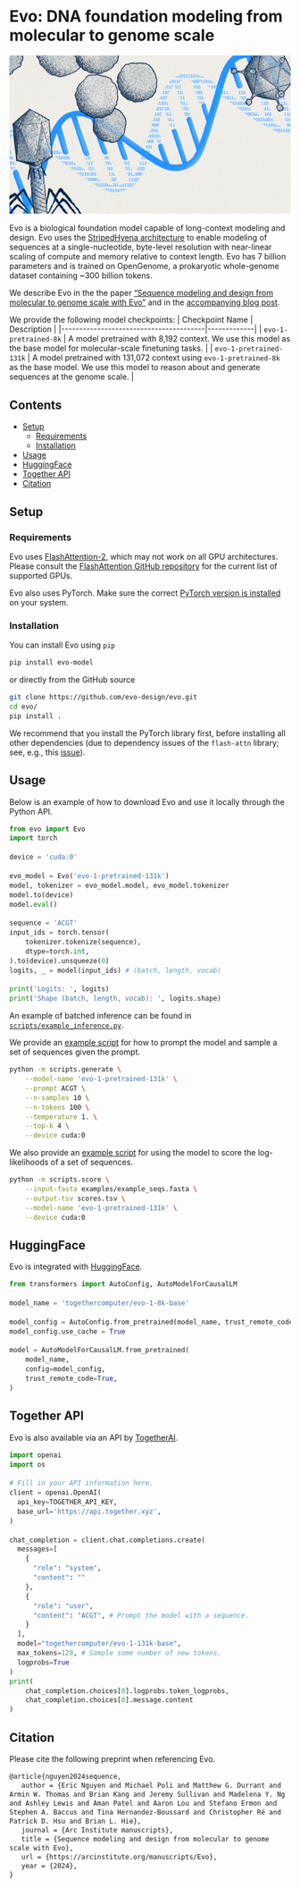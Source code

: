 # Evo: DNA foundation modeling from molecular to genome scale

![Evo](evo.jpg)

Evo is a biological foundation model capable of long-context modeling and design.
Evo uses the [StripedHyena architecture](https://github.com/togethercomputer/stripedhyena) to enable modeling of sequences at a single-nucleotide, byte-level resolution with near-linear scaling of compute and memory relative to context length.
Evo has 7 billion parameters and is trained on OpenGenome, a prokaryotic whole-genome dataset containing ~300 billion tokens.

We describe Evo in the the paper [“Sequence modeling and design from molecular to genome scale with Evo”](https://arcinstitute.org/manuscripts/Evo) and in the [accompanying blog post]().

We provide the following model checkpoints:
| Checkpoint Name                        | Description |
|----------------------------------------|-------------|
| `evo-1-pretrained-8k`     | A model pretrained with 8,192 context. We use this model as the base model for molecular-scale finetuning tasks. |
| `evo-1-pretrained-131k`   | A model pretrained with 131,072 context using `evo-1-pretrained-8k` as the base model. We use this model to reason about and generate sequences at the genome scale. |

## Contents

- [Setup](#setup)
  - [Requirements](#requirements)
  - [Installation](#installation)
- [Usage](#usage)
- [HuggingFace](#huggingface)
- [Together API](#together-api)
- [Citation](#citation)

## Setup

### Requirements

Evo uses [FlashAttention-2](https://github.com/Dao-AILab/flash-attention), which may not work on all GPU architectures.
Please consult the [FlashAttention GitHub repository](https://github.com/Dao-AILab/flash-attention#installation-and-features) for the current list of supported GPUs.

Evo also uses PyTorch. Make sure the correct [PyTorch version is installed](https://pytorch.org/) on your system.

### Installation

You can install Evo using `pip`
```bash
pip install evo-model
```
or directly from the GitHub source
```bash
git clone https://github.com/evo-design/evo.git
cd evo/
pip install .
```

We recommend that you install the PyTorch library first, before installing all other dependencies (due to dependency issues of the `flash-attn` library; see, e.g., this [issue](https://github.com/Dao-AILab/flash-attention/issues/246)).


## Usage

Below is an example of how to download Evo and use it locally through the Python API.
```python
from evo import Evo
import torch

device = 'cuda:0'

evo_model = Evo('evo-1-pretrained-131k')
model, tokenizer = evo_model.model, evo_model.tokenizer
model.to(device)
model.eval()

sequence = 'ACGT'
input_ids = torch.tensor(
    tokenizer.tokenize(sequence),
    dtype=torch.int,
).to(device).unsqueeze(0)
logits, _ = model(input_ids) # (batch, length, vocab)

print('Logits: ', logits)
print('Shape (batch, length, vocab): ', logits.shape)
```
An example of batched inference can be found in [`scripts/example_inference.py`](scripts/example_inference.py).

We provide an [example script](scripts/generate.py) for how to prompt the model and sample a set of sequences given the prompt.
```bash
python -m scripts.generate \
    --model-name 'evo-1-pretrained-131k' \
    --prompt ACGT \
    --n-samples 10 \
    --n-tokens 100 \
    --temperature 1. \
    --top-k 4 \
    --device cuda:0
```

We also provide an [example script](scripts/generate.py) for using the model to score the log-likelihoods of a set of sequences.
```bash
python -m scripts.score \
    --input-fasta examples/example_seqs.fasta \
    --output-tsv scores.tsv \
    --model-name 'evo-1-pretrained-131k' \
    --device cuda:0
```

## HuggingFace

Evo is integrated with [HuggingFace](https://huggingface.co/togethercomputer/evo-1-131k-base).
```python
from transformers import AutoConfig, AutoModelForCausalLM

model_name = 'togethercomputer/evo-1-8k-base'

model_config = AutoConfig.from_pretrained(model_name, trust_remote_code=True)
model_config.use_cache = True

model = AutoModelForCausalLM.from_pretrained(
    model_name,
    config=model_config,
    trust_remote_code=True,
)
```


## Together API

Evo is also available via an API by [TogetherAI](https://www.together.ai/).

```python
import openai
import os

# Fill in your API information here.
client = openai.OpenAI(
  api_key=TOGETHER_API_KEY,
  base_url='https://api.together.xyz',
)

chat_completion = client.chat.completions.create(
  messages=[
    {
      "role": "system",
      "content": ""
    },
    {
      "role": "user",
      "content": "ACGT", # Prompt the model with a sequence.
    }
  ],
  model="togethercomputer/evo-1-131k-base",
  max_tokens=128, # Sample some number of new tokens.
  logprobs=True
)
print(
    chat_completion.choices[0].logprobs.token_logprobs,
    chat_completion.choices[0].message.content
)
```

## Citation

Please cite the following preprint when referencing Evo.

```
@article{nguyen2024sequence,
   author = {Eric Nguyen and Michael Poli and Matthew G. Durrant and Armin W. Thomas and Brian Kang and Jeremy Sullivan and Madelena Y. Ng and Ashley Lewis and Aman Patel and Aaron Lou and Stefano Ermon and Stephen A. Baccus and Tina Hernandez-Boussard and Christopher Ré and Patrick D. Hsu and Brian L. Hie},
   journal = {Arc Institute manuscripts},
   title = {Sequence modeling and design from molecular to genome scale with Evo},
   url = {https://arcinstitute.org/manuscripts/Evo},
   year = {2024},
}
```